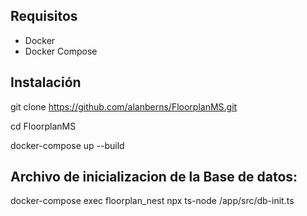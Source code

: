 ## Requisitos

- Docker
- Docker Compose

## Instalación

git clone https://github.com/alanberns/FloorplanMS.git

cd FloorplanMS

docker-compose up --build

## Archivo de inicializacion de la Base de datos:

docker-compose exec floorplan_nest npx ts-node /app/src/db-init.ts
